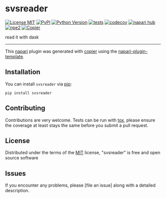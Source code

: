 # svsreader

[![License MIT](https://img.shields.io/pypi/l/svsreader.svg?color=green)](https://github.com//svsreader/raw/main/LICENSE)
[![PyPI](https://img.shields.io/pypi/v/svsreader.svg?color=green)](https://pypi.org/project/svsreader)
[![Python Version](https://img.shields.io/pypi/pyversions/svsreader.svg?color=green)](https://python.org)
[![tests](https://github.com//svsreader/workflows/tests/badge.svg)](https://github.com//svsreader/actions)
[![codecov](https://codecov.io/gh//svsreader/branch/main/graph/badge.svg)](https://codecov.io/gh//svsreader)
[![napari hub](https://img.shields.io/endpoint?url=https://api.napari-hub.org/shields/svsreader)](https://napari-hub.org/plugins/svsreader)
[![npe2](https://img.shields.io/badge/plugin-npe2-blue?link=https://napari.org/stable/plugins/index.html)](https://napari.org/stable/plugins/index.html)
[![Copier](https://img.shields.io/endpoint?url=https://raw.githubusercontent.com/copier-org/copier/master/img/badge/badge-grayscale-inverted-border-purple.json)](https://github.com/copier-org/copier)

read it with dask

----------------------------------

This [napari] plugin was generated with [copier] using the [napari-plugin-template].

<!--
Don't miss the full getting started guide to set up your new package:
https://github.com/napari/napari-plugin-template#getting-started

and review the napari docs for plugin developers:
https://napari.org/stable/plugins/index.html
-->

## Installation

You can install `svsreader` via [pip]:

    pip install svsreader




## Contributing

Contributions are very welcome. Tests can be run with [tox], please ensure
the coverage at least stays the same before you submit a pull request.

## License

Distributed under the terms of the [MIT] license,
"svsreader" is free and open source software

## Issues

If you encounter any problems, please [file an issue] along with a detailed description.

[napari]: https://github.com/napari/napari
[copier]: https://copier.readthedocs.io/en/stable/
[@napari]: https://github.com/napari
[MIT]: http://opensource.org/licenses/MIT
[BSD-3]: http://opensource.org/licenses/BSD-3-Clause
[GNU GPL v3.0]: http://www.gnu.org/licenses/gpl-3.0.txt
[GNU LGPL v3.0]: http://www.gnu.org/licenses/lgpl-3.0.txt
[Apache Software License 2.0]: http://www.apache.org/licenses/LICENSE-2.0
[Mozilla Public License 2.0]: https://www.mozilla.org/media/MPL/2.0/index.txt
[napari-plugin-template]: https://github.com/napari/napari-plugin-template

[napari]: https://github.com/napari/napari
[tox]: https://tox.readthedocs.io/en/latest/
[pip]: https://pypi.org/project/pip/
[PyPI]: https://pypi.org/
